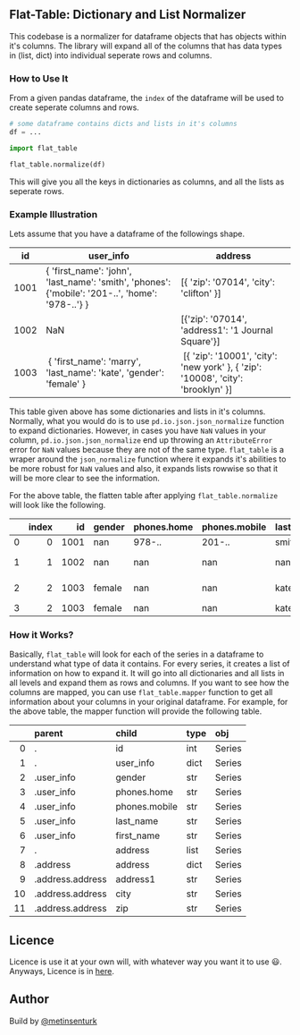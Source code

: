 ## Flat-Table: Dictionary and List Normalizer

This codebase is a normalizer for dataframe objects that has objects within it's columns. The library will expand all of the columns that has data types in (list, dict) into individual seperate rows and columns.

### How to Use It

From a given pandas dataframe, the `index` of the dataframe will be used to create seperate columns and rows. 

``` python
# some dataframe contains dicts and lists in it's columns
df = ...
```

``` python
import flat_table

flat_table.normalize(df)
```

This will give you all the keys in dictionaries as columns, and all the lists as seperate rows.

### Example Illustration

Lets assume that you have a dataframe of the followings shape.


id | user_info | address
-- | --------- | ------ |
1001 | { 'first_name': 'john', 'last_name': 'smith', 'phones': {'mobile': '201-..', 'home': '978-..'} }| [{ 'zip': '07014', 'city': 'clifton' }] |
1002 | NaN| [{'zip': '07014', 'address1': '1 Journal Square'}]|
1003 | { 'first_name': 'marry', 'last_name': 'kate', 'gender': 'female'  } | [{ 'zip': '10001', 'city': 'new york' }, { 'zip': '10008', 'city': 'brooklyn' }]|


This table given above has some dictionaries and lists in it's columns. Normally, what you would do is to use `pd.io.json.json_normalize` function to expand dictionaries. However, in cases you have `NaN` values in your column, `pd.io.json.json_normalize` end up throwing an `AttributeError` error for `NaN` values because they are not of the same type. `flat_table` is a wraper around the `json_normalize` function where it expands it's abilities to be more robust for `NaN` values and also, it expands lists rowwise so that it will be more clear to see the information.

For the above table, the flatten table after applying `flat_table.normalize` will look like the following.

|    |   index |   id | gender   | phones.home   | phones.mobile   | last_name   | first_name   | address1         | city     |   zip |
|---:|--------:|-----:|:---------|:--------------|:----------------|:------------|:-------------|:-----------------|:---------|------:|
|  0 |       0 | 1001 | nan      | 978-..        | 201-..          | smith       | john         | nan              | clifton  | 07014 |
|  1 |       1 | 1002 | nan      | nan           | nan             | nan         | nan          | 1 Journal Square | nan      | 07014 |
|  2 |       2 | 1003 | female   | nan           | nan             | kate        | marry        | nan              | new york | 10001 |
|  3 |       2 | 1003 | female   | nan           | nan             | kate        | marry        | nan              | brooklyn | 10008 |


### How it Works?

Basically, `flat_table` will look for each of the series in a dataframe to understand what type of data it contains. For every series, it creates a list of information on how to expand it. It will go into all dictionaries and all lists in all levels and expand them as rows and columns. If you want to see how the columns are mapped, you can use `flat_table.mapper` function to get all information about your columns in your original dataframe. For example, for the above table, the mapper function will provide the following table.

|    | parent           | child         | type   | obj    |
|---:|:-----------------|:--------------|:-------|:-------|
|  0 | .                | id            | int    | Series |
|  1 | .                | user_info     | dict   | Series |
|  2 | .user_info       | gender        | str    | Series |
|  3 | .user_info       | phones.home   | str    | Series |
|  4 | .user_info       | phones.mobile | str    | Series |
|  5 | .user_info       | last_name     | str    | Series |
|  6 | .user_info       | first_name    | str    | Series |
|  7 | .                | address       | list   | Series |
|  8 | .address         | address       | dict   | Series |
|  9 | .address.address | address1      | str    | Series |
| 10 | .address.address | city          | str    | Series |
| 11 | .address.address | zip           | str    | Series |

## Licence

Licence is use it at your own will, with whatever way you want it to use :smiley:. Anyways, Licence is in [here](./LICENCE).

## Author

Build by [@metinsenturk](https://github.com/metinsenturk/)